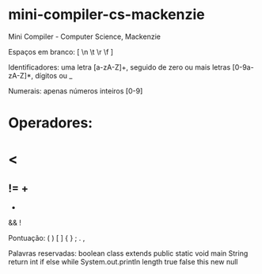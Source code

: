 # mini-compiler-cs-mackenzie
Mini Compiler - Computer Science, Mackenzie

Espaços em branco:
[ \n  \t  \r  \f ]

Identificadores: uma letra [a-zA-Z]+, seguido de zero ou mais letras [0-9a-zA-Z]*, dígitos ou _

Numerais: apenas números inteiros [0-9]

Operadores:
=
<
==
!=
+
-
*
&&
!

Pontuação:
(
)
[
]
{
}
;
.
,

Palavras reservadas:
boolean
class
extends
public
static
void
main
String
return
int
if
else
while
System.out.println
length
true
false
this
new
null
